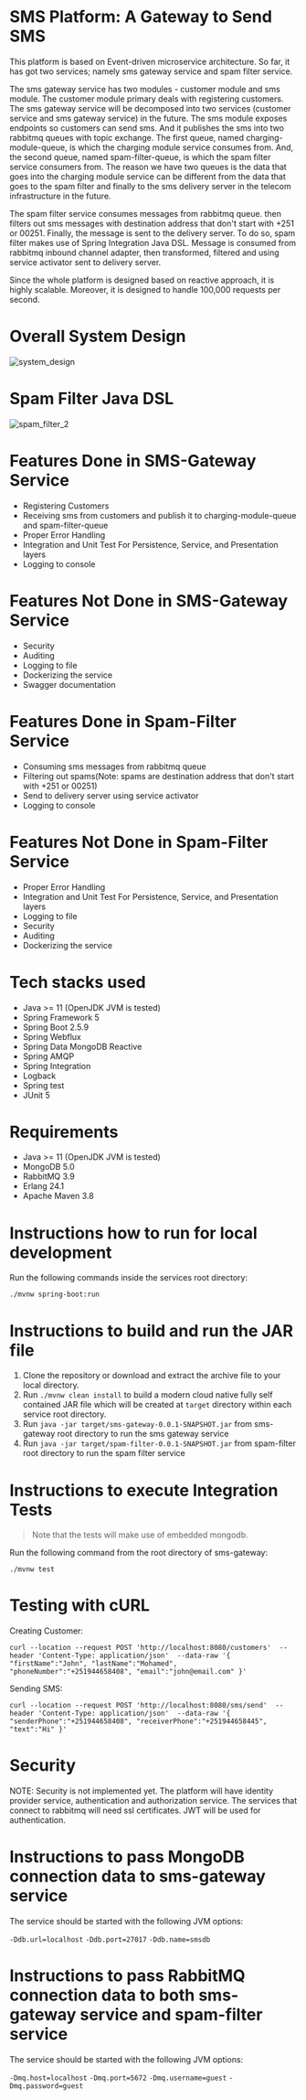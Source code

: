 SMS Platform: A Gateway to Send SMS
============

This platform is based on Event-driven microservice architecture. So far, it has got two services; namely sms gateway service and spam filter service.

The sms gateway service has two modules - customer module and sms module. The customer module primary deals with registering customers. The sms gateway
service will be decomposed into two services (customer service and sms gateway service) in the future. The sms module exposes endpoints so customers can send
sms. And it publishes the sms into two rabbitmq queues with topic exchange. The first queue, named charging-module-queue, is which the charging module
service consumes from. And, the second queue, named spam-filter-queue, is which the spam filter service consumers from. The reason we have two queues is 
the data that goes into the charging module service can be different from the data that goes to the spam filter and finally to the sms delivery server in the
telecom infrastructure in the future.

The spam filter service consumes messages from rabbitmq queue. then filters out sms messages with destination address that don't start with +251 or 00251.
Finally, the message is sent to the delivery server. To do so, spam filter makes use of Spring Integration Java DSL. Message is consumed from rabbitmq inbound
channel adapter, then transformed, filtered and using service activator sent to delivery server.

Since the whole platform is designed based on reactive approach, it is highly scalable. Moreover, it is designed to handle 100,000 requests per second.

Overall System Design
============

![system_design](https://user-images.githubusercontent.com/5934044/152754295-f9ed675a-1ffc-4c50-8f75-75540c6c3163.png)


Spam Filter Java DSL
============

![spam_filter_2](https://user-images.githubusercontent.com/5934044/152755761-f85ebe09-c736-45ef-b52f-03b899fc054c.png)



Features Done in SMS-Gateway Service
============
* Registering Customers
* Receiving sms from customers and publish it to charging-module-queue and spam-filter-queue
* Proper Error Handling
* Integration and Unit Test For Persistence, Service, and Presentation layers
* Logging to console

Features Not Done in SMS-Gateway Service
============
* Security
* Auditing
* Logging to file
* Dockerizing the service
* Swagger documentation

Features Done in Spam-Filter Service
============
* Consuming sms messages from rabbitmq queue
* Filtering out spams(Note: spams are destination address that don't start with +251 or 00251)
* Send to delivery server using service activator
* Logging to console

Features Not Done in Spam-Filter Service
============
* Proper Error Handling
* Integration and Unit Test For Persistence, Service, and Presentation layers
* Logging to file
* Security
* Auditing
* Dockerizing the service

Tech stacks used 
============
* Java >= 11 (OpenJDK JVM is tested)
* Spring Framework 5
* Spring Boot 2.5.9
* Spring Webflux
* Spring Data MongoDB Reactive
* Spring AMQP
* Spring Integration
* Logback
* Spring test
* JUnit 5

Requirements
============
* Java >= 11 (OpenJDK JVM is tested)
* MongoDB 5.0
* RabbitMQ 3.9
* Erlang 24.1
* Apache Maven 3.8

Instructions how to run for local development
============

Run the following commands inside the services root directory:
    
`./mvnw spring-boot:run`


Instructions to build and run the JAR file
============
1. Clone the repository or download and extract the archive file to your local directory.
2. Run `./mvnw clean install` to build a modern cloud native fully self contained JAR file which will be created at `target` directory within each service root directory.
3. Run `java -jar target/sms-gateway-0.0.1-SNAPSHOT.jar` from sms-gateway root directory to run the sms gateway service
4. Run `java -jar target/spam-filter-0.0.1-SNAPSHOT.jar` from spam-filter root directory to run the spam filter service

Instructions to execute Integration Tests
============
> Note that the tests will make use of embedded mongodb.

Run the following command from the root directory of sms-gateway:

`./mvnw test`

Testing with cURL
============

Creating Customer:

`curl --location --request POST 'http://localhost:8080/customers' 
--header 'Content-Type: application/json' 
--data-raw '{
"firstName":"John",
"lastName":"Mohamed",
"phoneNumber":"+251944658408",
"email":"john@email.com"
}'`

Sending SMS:

`curl --location --request POST 'http://localhost:8080/sms/send' 
--header 'Content-Type: application/json' 
--data-raw '{
"senderPhone":"+251944658408",
"receiverPhone":"+251944658445",
"text":"Hi"
}'`

Security
============
NOTE: Security is not implemented yet. The platform will have identity provider service, authentication and authorization service. The services 
that connect to rabbitmq will need ssl certificates. JWT will be used for authentication. 

Instructions to pass MongoDB connection data to sms-gateway service
============
The service should be started with the following JVM options:

`-Ddb.url=localhost`
`-Ddb.port=27017`
`-Ddb.name=smsdb`

Instructions to pass RabbitMQ connection data to both sms-gateway service and spam-filter service
============
The service should be started with the following JVM options:

`-Dmq.host=localhost`
`-Dmq.port=5672`
`-Dmq.username=guest`
`-Dmq.password=guest`
